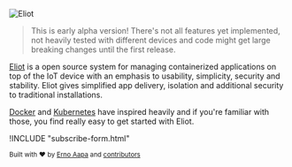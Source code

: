 ![Eliot](https://raw.githubusercontent.com/ernoaapa/eliot/master/docs/eliot-logo-medium.png)
> This is early alpha version! There's not all features yet implemented, not heavily tested with different devices and code might get large breaking changes until the first release.

[Eliot](https://github.com/ernoaapa/eliot) is a open source system for managing containerized applications on top of the IoT device with an emphasis to usability, simplicity, security and stability. Eliot gives simplified app delivery, isolation and additional security to traditional installations.

[Docker](https://www.docker.com) and [Kubernetes](https://www.kubernetes.io) have inspired heavily and if you're familiar with those, you find really easy to get started with Eliot.

!INCLUDE "subscribe-form.html"

<sub>Built with ❤︎ by [Erno Aapa](https://github.com/ernoaapa) and [contributors](https://github.com/ernoaapa/eliot/contributors)</sub>
